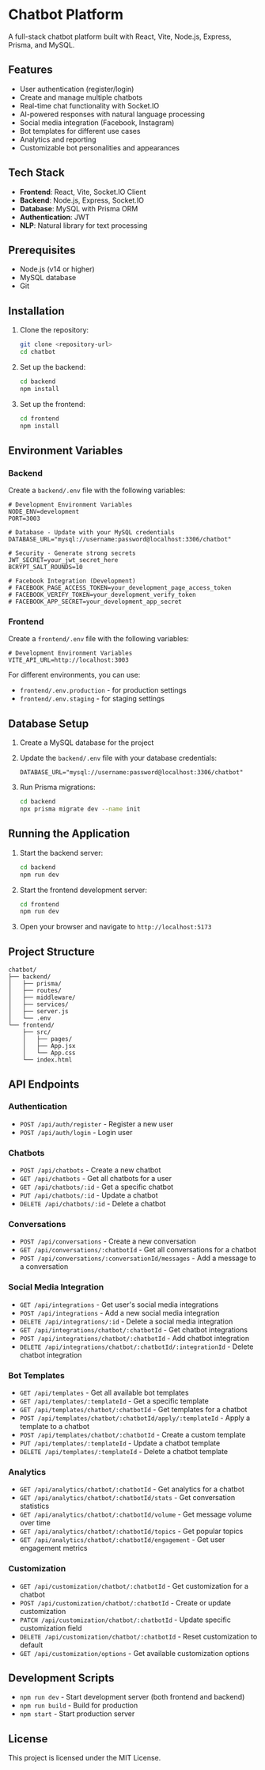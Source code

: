 # Chatbot Platform

A full-stack chatbot platform built with React, Vite, Node.js, Express, Prisma, and MySQL.

## Features

- User authentication (register/login)
- Create and manage multiple chatbots
- Real-time chat functionality with Socket.IO
- AI-powered responses with natural language processing
- Social media integration (Facebook, Instagram)
- Bot templates for different use cases
- Analytics and reporting
- Customizable bot personalities and appearances

## Tech Stack

- **Frontend**: React, Vite, Socket.IO Client
- **Backend**: Node.js, Express, Socket.IO
- **Database**: MySQL with Prisma ORM
- **Authentication**: JWT
- **NLP**: Natural library for text processing

## Prerequisites

- Node.js (v14 or higher)
- MySQL database
- Git

## Installation

1. Clone the repository:
   ```bash
   git clone <repository-url>
   cd chatbot
   ```

2. Set up the backend:
   ```bash
   cd backend
   npm install
   ```

3. Set up the frontend:
   ```bash
   cd frontend
   npm install
   ```

## Environment Variables

### Backend
Create a `backend/.env` file with the following variables:
```
# Development Environment Variables
NODE_ENV=development
PORT=3003

# Database - Update with your MySQL credentials
DATABASE_URL="mysql://username:password@localhost:3306/chatbot"

# Security - Generate strong secrets
JWT_SECRET=your_jwt_secret_here
BCRYPT_SALT_ROUNDS=10

# Facebook Integration (Development)
# FACEBOOK_PAGE_ACCESS_TOKEN=your_development_page_access_token
# FACEBOOK_VERIFY_TOKEN=your_development_verify_token
# FACEBOOK_APP_SECRET=your_development_app_secret
```

### Frontend
Create a `frontend/.env` file with the following variables:
```
# Development Environment Variables
VITE_API_URL=http://localhost:3003
```

For different environments, you can use:
- `frontend/.env.production` - for production settings
- `frontend/.env.staging` - for staging settings

## Database Setup

1. Create a MySQL database for the project
2. Update the `backend/.env` file with your database credentials:
   ```
   DATABASE_URL="mysql://username:password@localhost:3306/chatbot"
   ```

3. Run Prisma migrations:
   ```bash
   cd backend
   npx prisma migrate dev --name init
   ```

## Running the Application

1. Start the backend server:
   ```bash
   cd backend
   npm run dev
   ```

2. Start the frontend development server:
   ```bash
   cd frontend
   npm run dev
   ```

3. Open your browser and navigate to `http://localhost:5173`

## Project Structure

```
chatbot/
├── backend/
│   ├── prisma/
│   ├── routes/
│   ├── middleware/
│   ├── services/
│   ├── server.js
│   └── .env
└── frontend/
    ├── src/
    │   ├── pages/
    │   ├── App.jsx
    │   └── App.css
    └── index.html
```

## API Endpoints

### Authentication
- `POST /api/auth/register` - Register a new user
- `POST /api/auth/login` - Login user

### Chatbots
- `POST /api/chatbots` - Create a new chatbot
- `GET /api/chatbots` - Get all chatbots for a user
- `GET /api/chatbots/:id` - Get a specific chatbot
- `PUT /api/chatbots/:id` - Update a chatbot
- `DELETE /api/chatbots/:id` - Delete a chatbot

### Conversations
- `POST /api/conversations` - Create a new conversation
- `GET /api/conversations/:chatbotId` - Get all conversations for a chatbot
- `POST /api/conversations/:conversationId/messages` - Add a message to a conversation

### Social Media Integration
- `GET /api/integrations` - Get user's social media integrations
- `POST /api/integrations` - Add a new social media integration
- `DELETE /api/integrations/:id` - Delete a social media integration
- `GET /api/integrations/chatbot/:chatbotId` - Get chatbot integrations
- `POST /api/integrations/chatbot/:chatbotId` - Add chatbot integration
- `DELETE /api/integrations/chatbot/:chatbotId/:integrationId` - Delete chatbot integration

### Bot Templates
- `GET /api/templates` - Get all available bot templates
- `GET /api/templates/:templateId` - Get a specific template
- `GET /api/templates/chatbot/:chatbotId` - Get templates for a chatbot
- `POST /api/templates/chatbot/:chatbotId/apply/:templateId` - Apply a template to a chatbot
- `POST /api/templates/chatbot/:chatbotId` - Create a custom template
- `PUT /api/templates/:templateId` - Update a chatbot template
- `DELETE /api/templates/:templateId` - Delete a chatbot template

### Analytics
- `GET /api/analytics/chatbot/:chatbotId` - Get analytics for a chatbot
- `GET /api/analytics/chatbot/:chatbotId/stats` - Get conversation statistics
- `GET /api/analytics/chatbot/:chatbotId/volume` - Get message volume over time
- `GET /api/analytics/chatbot/:chatbotId/topics` - Get popular topics
- `GET /api/analytics/chatbot/:chatbotId/engagement` - Get user engagement metrics

### Customization
- `GET /api/customization/chatbot/:chatbotId` - Get customization for a chatbot
- `POST /api/customization/chatbot/:chatbotId` - Create or update customization
- `PATCH /api/customization/chatbot/:chatbotId` - Update specific customization field
- `DELETE /api/customization/chatbot/:chatbotId` - Reset customization to default
- `GET /api/customization/options` - Get available customization options

## Development Scripts

- `npm run dev` - Start development server (both frontend and backend)
- `npm run build` - Build for production
- `npm start` - Start production server

## License

This project is licensed under the MIT License.